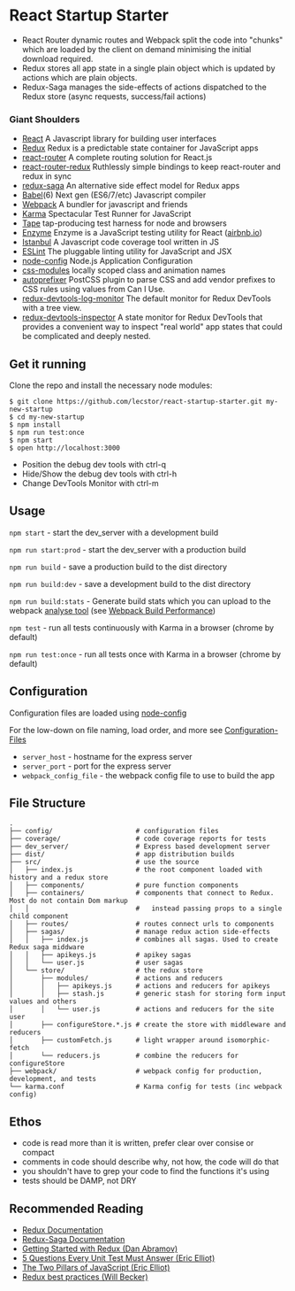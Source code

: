 React Startup Starter
=====================

- React Router dynamic routes and Webpack split the code into "chunks" which are loaded by the client on demand minimising the initial download required.
- Redux stores all app state in a single plain object which is updated by actions which are plain objects.
- Redux-Saga manages the side-effects of actions dispatched to the Redux store (async requests, success/fail actions)

### Giant Shoulders

* [React](https://github.com/facebook/react) A Javascript library for building user interfaces
* [Redux](https://github.com/rackt/redux) Redux is a predictable state container for JavaScript apps
* [react-router](https://github.com/rackt/react-router) A complete routing solution for React.js
* [react-router-redux](https://github.com/reactjs/react-router-redux) Ruthlessly simple bindings to keep react-router and redux in sync
* [redux-saga](https://github.com/yelouafi/redux-saga) An alternative side effect model for Redux apps
* [Babel](https://babeljs.io/)(6) Next gen (ES6/7/etc) Javascript compiler
* [Webpack](https://webpack.github.io/) A bundler for javascript and friends
* [Karma](http://karma-runner.github.io/) Spectacular Test Runner for JavaScript
* [Tape](https://github.com/substack/tape) tap-producing test harness for node and browsers
* [Enzyme](https://github.com/airbnb/enzyme) Enzyme is a JavaScript testing utility for React ([airbnb.io](http://airbnb.io))
* [Istanbul](https://github.com/gotwarlost/istanbul) A Javascript code coverage tool written in JS
* [ESLint](http://eslint.org) The pluggable linting utility for JavaScript and JSX
* [node-config](https://github.com/lorenwest/node-config) Node.js Application Configuration
* [css-modules](https://github.com/css-modules/css-modules) locally scoped class and animation names
* [autoprefixer](https://github.com/postcss/autoprefixer) PostCSS plugin to parse CSS and add vendor prefixes to CSS rules using values from Can I Use.
* [redux-devtools-log-monitor](https://github.com/gaearon/redux-devtools-log-monitor) The default monitor for Redux DevTools with a tree view.
* [redux-devtools-inspector](https://github.com/alexkuz/redux-devtools-inspector) A state monitor for Redux DevTools that provides a convenient way to inspect "real world" app states that could be complicated and deeply nested.

Get it running
--------------

Clone the repo and install the necessary node modules:

```shell
$ git clone https://github.com/lecstor/react-startup-starter.git my-new-startup
$ cd my-new-startup
$ npm install
$ npm run test:once
$ npm start
$ open http://localhost:3000
```

- Position the debug dev tools with ctrl-q
- Hide/Show the debug dev tools with ctrl-h
- Change DevTools Monitor with ctrl-m


Usage
-----

`npm start` - start the dev_server with a development build

`npm run start:prod` - start the dev_server with a production build

`npm run build` - save a production build to the dist directory

`npm run build:dev` - save a development build to the dist directory

`npm run build:stats` - Generate build stats which you can upload to the webpack [analyse tool](http://webpack.github.io/analyse/) (see [Webpack Build Performance](https://webpack.github.io/docs/build-performance.html))

`npm test` - run all tests continuously with Karma in a browser (chrome by default)

`npm run test:once` - run all tests once with Karma in a browser (chrome by default)

Configuration
-------------

Configuration files are loaded using [node-config](https://github.com/lorenwest/node-config)

For the low-down on file naming, load order, and more see [Configuration-Files](https://github.com/lorenwest/node-config/wiki/Configuration-Files)

* `server_host` - hostname for the express server
* `server_port` - port for the express server
* `webpack_config_file` - the webpack config file to use to build the app

File Structure
--------------
```
.
├── config/                     # configuration files
├── coverage/                   # code coverage reports for tests
├── dev_server/                 # Express based development server
├── dist/                       # app distribution builds
├── src/                        # use the source
│   ├── index.js                # the root component loaded with history and a redux store
│   ├── components/             # pure function components
│   ├── containers/             # components that connect to Redux. Most do not contain Dom markup
│   │                           #   instead passing props to a single child component
│   ├── routes/                 # routes connect urls to components
│   ├── sagas/                  # manage redux action side-effects
│   │   ├── index.js            # combines all sagas. Used to create Redux saga middware
│   │   ├── apikeys.js          # apikey sagas
│   │   └── user.js             # user sagas
│   └── store/                  # the redux store
│       ├── modules/            # actions and reducers
│       │   ├── apikeys.js      # actions and reducers for apikeys
│       │   ├── stash.js        # generic stash for storing form input values and others
│       │   └── user.js         # actions and reducers for the site user
│       ├── configureStore.*.js # create the store with middleware and reducers
│       ├── customFetch.js      # light wrapper around isomorphic-fetch
│       └── reducers.js         # combine the reducers for configureStore
├── webpack/                    # webpack config for production, development, and tests
└── karma.conf                  # Karma config for tests (inc webpack config)
```

Ethos
-----

- code is read more than it is written, prefer clear over consise or compact
- comments in code should describe why, not how, the code will do that
- you shouldn't have to grep your code to find the functions it's using
- tests should be DAMP, not DRY

Recommended Reading
-------------------

* [Redux Documentation](http://rackt.org/redux/index.html)
* [Redux-Saga Documentation](http://yelouafi.github.io/redux-saga/)
* [Getting Started with Redux (Dan Abramov)](https://egghead.io/series/getting-started-with-redux)
* [5 Questions Every Unit Test Must Answer (Eric Elliot)](https://medium.com/javascript-scene/what-every-unit-test-needs-f6cd34d9836d)
* [The Two Pillars of JavaScript (Eric Elliot)](https://medium.com/javascript-scene/the-two-pillars-of-javascript-ee6f3281e7f3)
* [Redux best practices (Will Becker)](https://medium.com/lexical-labs-engineering/redux-best-practices-64d59775802e#.fkc9pmmyz)